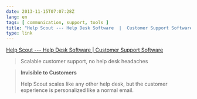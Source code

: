 ```yaml
---
date: 2013-11-15T07:07:28Z
lang: en
tags: [ communication, support, tools ]
title: "Help Scout --- Help Desk Software  |  Customer Support Software"
type: link
---
```


[Help Scout --- Help Desk Software  |  Customer Support
Software](https://www.helpscout.net/)

> Scalable customer support, no help desk headaches

> **Invisible to Customers**
>
> Help Scout scales like any other help desk, but the customer
> experience is personalized like a normal email.

